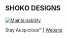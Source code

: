 ## SHOKO DESIGNS
[![Maintainability](https://api.codeclimate.com/v1/badges/a99a88d28ad37a79dbf6/maintainability)](https://codeclimate.com/github/codeclimate/codeclimate/maintainability)

Stay Auspicious™ | [Website](https://shokodesigns.com/) 